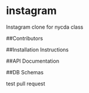 # instagram
Instagram clone for nycda class

##Contributors

##Installation Instructions

##API Documentation

##DB Schemas


test pull request
